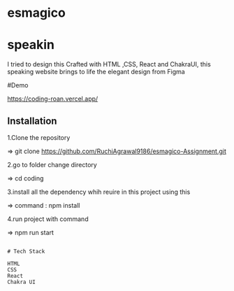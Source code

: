 # esmagico

# speakin

I tried to design this Crafted with HTML ,CSS, React and ChakraUI, this speaking website brings to life the elegant design from Figma 

#Demo

https://coding-roan.vercel.app/


## Installation

1.Clone the repository

=> git clone https://github.com/RuchiAgrawal9186/esmagico-Assignment.git

2.go to folder change directory

=> cd coding

3.install all the dependency whih reuire in this project using this 

=> command : npm install

4.run project with command 

=> npm run start


```
    
# Tech Stack

HTML 
CSS 
React
Chakra UI


